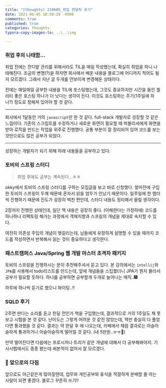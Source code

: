```yaml
---
title: "[thoughts] 210605_취업 한달차 후기"
date: 2021-06-05 18:58:28 -0900
comments: true
published: true
categories: thoughts
typora-copy-images-to: ..\..\img

---
```


### 취업 후의 나태함...

취업 전에는 잔디밭 관리를 위해서라도 TIL을 매일 작성했는데, 확실히 취업을 하니 나태해진다. 조금의 변명(?)을 하자면 회사에서 배운 내용을 블로그에 어디까지 적어도 될지 모르겠다. 그래서 지난 글 두개를 안보이게 변경해둔 상태이다.

전에는 매일매일 공부한 내용을 TIL에 포스팅했는데, 그것도 중요하지만 시간을 들인 퀄리티 좋은 포스팅 하나가 더 낫다는 생각이 든다. 이것도 포스팅하는 주기(1주일에 하나?) 정도로 정해져 있어야 할 것 같다.

---

회사에서 1달동안 거의 `javascript`만 한 것 같다. full-stack 개발자로 성장할 것 같은 느낌이다. 기존의 스크립트를 수정하거나 새로운 화면이 필요할 때 퍼블리셔에게 화면을 받아 로직을 만드는 작업을 위주로 진행했다. 공통 부분이 잘 정리되어 있어 코드를 보는 것만으로도 많은 공부가 되었다. 

---

성장하는 개발자가 되기 위해 아래 내용들을 공부하고 있다.



### 토비의 스프링 스터디

> 취업 후에도 공부는 계속된다...ㅎㅎ

okky에서 토비의 스프링 스터디를 구하는 모집글을 보고 바로 신청했다. 얼마전에 구입한 토비의 스프링이 두께 때문에 혼자서 읽을 엄두가 안났기 때문이다. 일주일에 한 챕터씩 진행하기 때문에 진도가 굉장히 벅찬 편인데, 스터디 내용도 정리해서 올릴 생각이다.

2장까지 진행한 상태인데, 일단 책 내용은 굉장히 좋다. (이해한다는 가정하에)
코드를 하나하나 리팩토링 해가는 과정에서 객체지향과 스프링의 개념을 제대로 숙지할 수 있다.

여전히 의존성 주입의 개념이 헷갈리는데, 남들에게 유창하게 설명할 수 있을 때까지 코드를 작성하면서 반복해서 읽는 것이 중요하다고 생각한다.



### 패스트캠퍼스  Java/Spring 웹 개발 마스터 초격차 패키지

토비의 스프링을 진행하시는 분이 추천해주셔서 듣고 있다. 본 강의에서는 `intellij`와 `JPA`를 사용해서 todo리스트를 만드는데, 앞에 개념들을 스킵했더니 JPA가 뭔지 몰라서 공부가 필요할 듯하다. 하나를 공부하면 공부할게 두개로 늘어나는 매직..🎆

하루에 하나씩 듣기로 했으니 화이팅..!!



### SQLD 후기

2주면 딴다는 소리를 듣고 한달 전인가 책을 구입했는데, 결과적으로 거의 1주일도 채 못보고 시험을 본 것 같다. 난이도는 그렇게 어려운 것 같진 않았는데, 책만 충실히 다 풀었다면 통과했을 것 같다. 결과는 약 한달 후 에 나오는데, 카페에서 채점 결과로는 아슬아슬하게 통과하거나 아슬아슬하게 떨어질 것 같다. (내 5만원..ㅠㅠ🤣)

만약 떨어진다면 다음에는 프로시저나 트리거 같은 개념에 대해서 더 공부해봐야지. 기사시험에서도 종종 봤는데 써본적이 없어서 잘 모르겠다.



### 👻 앞으로의 다짐

앞으로도 야근같은게 많아질텐데, 업무와 개인공부와 휴식을 적절하게 분배할 줄 아는 사람이 되면 좋겠다. 블로그 꾸준히 쓰기!!